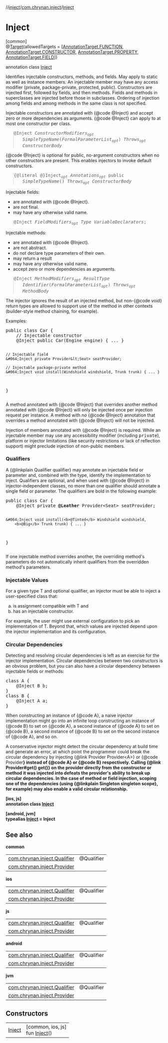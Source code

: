 //[inject](../../../index.md)/[com.chrynan.inject](../index.md)/[Inject](index.md)

# Inject

[common]\
@[Target](https://kotlinlang.org/api/latest/jvm/stdlib/kotlin.annotation/-target/index.html)(allowedTargets = [[AnnotationTarget.FUNCTION](https://kotlinlang.org/api/latest/jvm/stdlib/kotlin.annotation/-annotation-target/-f-u-n-c-t-i-o-n/index.html), [AnnotationTarget.CONSTRUCTOR](https://kotlinlang.org/api/latest/jvm/stdlib/kotlin.annotation/-annotation-target/-c-o-n-s-t-r-u-c-t-o-r/index.html), [AnnotationTarget.PROPERTY](https://kotlinlang.org/api/latest/jvm/stdlib/kotlin.annotation/-annotation-target/-p-r-o-p-e-r-t-y/index.html), [AnnotationTarget.FIELD](https://kotlinlang.org/api/latest/jvm/stdlib/kotlin.annotation/-annotation-target/-f-i-e-l-d/index.html)])

annotation class [Inject](index.md)

Identifies injectable constructors, methods, and fields. May apply to static as well as instance members. An injectable member may have any access modifier (private, package-private, protected, public). Constructors are injected first, followed by fields, and then methods. Fields and methods in superclasses are injected before those in subclasses. Ordering of injection among fields and among methods in the same class is not specified.

<p>Injectable constructors are annotated with {@code @Inject} and accept
zero or more dependencies as arguments. {@code @Inject} can apply to at most
one constructor per class.<p><tt><blockquote style="padding-left: 2em; text-indent: -2em;">@Inject
    <i>ConstructorModifiers<sub>opt</sub></i>
    <i>SimpleTypeName</i>(<i>FormalParameterList<sub>opt</sub></i>)
    <i>Throws<sub>opt</sub></i>
    <i>ConstructorBody</i></blockquote></tt><p>{@code @Inject} is optional for public, no-argument constructors when no
other constructors are present. This enables injectors to invoke default
constructors.<p><tt><blockquote style="padding-left: 2em; text-indent: -2em;">
    {@literal @}Inject<sub><i>opt</i></sub>
    <i>Annotations<sub>opt</sub></i>
    public
    <i>SimpleTypeName</i>()
    <i>Throws<sub>opt</sub></i>
    <i>ConstructorBody</i></blockquote></tt><p>Injectable fields:
<ul>
<li>are annotated with {@code @Inject}.
<li>are not final.
<li>may have any otherwise valid name.</li></ul><p><tt><blockquote style="padding-left: 2em; text-indent: -2em;">@Inject
    <i>FieldModifiers<sub>opt</sub></i>
    <i>Type</i>
    <i>VariableDeclarators</i>;</blockquote></tt><p>Injectable methods:
<ul>
<li>are annotated with {@code @Inject}.</li>
<li>are not abstract.</li>
<li>do not declare type parameters of their own.</li>
<li>may return a result</li>
<li>may have any otherwise valid name.</li>
<li>accept zero or more dependencies as arguments.</li></ul><p><tt><blockquote style="padding-left: 2em; text-indent: -2em;">@Inject
    <i>MethodModifiers<sub>opt</sub></i>
    <i>ResultType</i>
    <i>Identifier</i>(<i>FormalParameterList<sub>opt</sub></i>)
    <i>Throws<sub>opt</sub></i>
    <i>MethodBody</i></blockquote></tt><p>The injector ignores the result of an injected method, but
non-{@code void} return types are allowed to support use of the method in
other contexts (builder-style method chaining, for example).<p>Examples:<pre>
public class Car {
    // Injectable constructor
    &#064;Inject public Car(Engine engine) { ... }

    // Injectable field
    &#064;Inject private Provider&lt;Seat> seatProvider;

    // Injectable package-private method
    &#064;Inject void install(Windshield windshield, Trunk trunk) { ... }
}</pre><p>A method annotated with {@code @Inject} that overrides another method
annotated with {@code @Inject} will only be injected once per injection
request per instance. A method with <i>no</i> {@code @Inject} annotation
that overrides a method annotated with {@code @Inject} will not be
injected.<p>Injection of members annotated with {@code @Inject} is required. While an
injectable member may use any accessibility modifier (including
<tt>private</tt>), platform or injector limitations (like security
restrictions or lack of reflection support) might preclude injection
of non-public members.

<h3>Qualifiers</h3>

<p>A {@linkplain Qualifier qualifier} may annotate an injectable field
or parameter and, combined with the type, identify the implementation to
inject. Qualifiers are optional, and when used with {@code @Inject} in
injector-independent classes, no more than one qualifier should annotate a
single field or parameter. The qualifiers are bold in the following example:<pre>
public class Car {
    &#064;Inject private <b>@Leather</b> Provider&lt;Seat> seatProvider;

    &#064;Inject void install(<b>@Tinted</b> Windshield windshield,
        <b>@Big</b> Trunk trunk) { ... }
}</pre><p>If one injectable method overrides another, the overriding method's
parameters do not automatically inherit qualifiers from the overridden
method's parameters.

<h3>Injectable Values</h3>

<p>For a given type T and optional qualifier, an injector must be able to
inject a user-specified class that:<ol type="a">
<li>is assignment compatible with T and</li>
<li>has an injectable constructor.</li>
</ol><p>For example, the user might use external configuration to pick an
implementation of T. Beyond that, which values are injected depend upon the
injector implementation and its configuration.

<h3>Circular Dependencies</h3>

<p>Detecting and resolving circular dependencies is left as an exercise for
the injector implementation. Circular dependencies between two constructors
is an obvious problem, but you can also have a circular dependency between
injectable fields or methods:<pre>
class A {
    &#064;Inject B b;
}
class B {
    &#064;Inject A a;
}</pre><p>When constructing an instance of {@code A}, a naive injector
implementation might go into an infinite loop constructing an instance of
{@code B} to set on {@code A}, a second instance of {@code A} to set on
{@code B}, a second instance of {@code B} to set on the second instance of
{@code A}, and so on.<p>A conservative injector might detect the circular dependency at build
time and generate an error, at which point the programmer could break the
circular dependency by injecting {@link Provider Provider&lt;A>} or {@code
Provider<B>} instead of {@code A} or {@code B} respectively. Calling {@link
Provider#get() get()} on the provider directly from the constructor or
method it was injected into defeats the provider's ability to break up
circular dependencies. In the case of method or field injection, scoping
one of the dependencies (using {@linkplain Singleton singleton scope}, for
example) may also enable a valid circular relationship.

[ios, js]\
annotation class [Inject](index.md)

[android, jvm]\
typealias [Inject](index.md) = Inject

## See also

common

| | |
|---|---|
| [com.chrynan.inject.Qualifier](../-qualifier/index.md) | @Qualifier |
| [com.chrynan.inject.Provider](../-provider/index.md) |  |

ios

| | |
|---|---|
| [com.chrynan.inject.Qualifier](../-qualifier/index.md) | @Qualifier |
| [com.chrynan.inject.Provider](../-provider/index.md) |  |

js

| | |
|---|---|
| [com.chrynan.inject.Qualifier](../-qualifier/index.md) | @Qualifier |
| [com.chrynan.inject.Provider](../-provider/index.md) |  |

android

| | |
|---|---|
| [com.chrynan.inject.Qualifier](../-qualifier/index.md) | @Qualifier |
| [com.chrynan.inject.Provider](../-provider/index.md) |  |

jvm

| | |
|---|---|
| [com.chrynan.inject.Qualifier](../-qualifier/index.md) | @Qualifier |
| [com.chrynan.inject.Provider](../-provider/index.md) |  |

## Constructors

| | |
|---|---|
| [Inject](-inject.md) | [common, ios, js]<br>fun [Inject](-inject.md)() |
